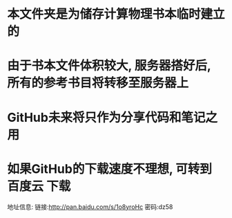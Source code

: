 # 本文件夹是为储存计算物理书本临时建立的
# 由于书本文件体积较大, 服务器搭好后, 所有的参考书目将转移至服务器上
# GitHub未来将只作为分享代码和笔记之用
# 如果GitHub的下载速度不理想, 可转到 百度云 下载
地址信息:
链接:http://pan.baidu.com/s/1o8yroHc  密码:dz58
